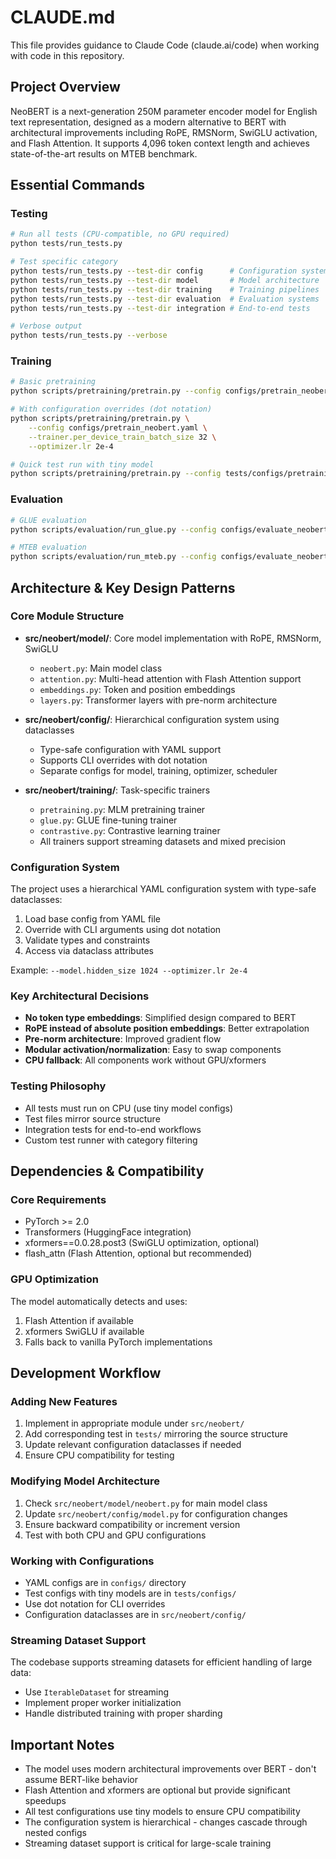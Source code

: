 # CLAUDE.md

This file provides guidance to Claude Code (claude.ai/code) when working with code in this repository.

## Project Overview

NeoBERT is a next-generation 250M parameter encoder model for English text representation, designed as a modern alternative to BERT with architectural improvements including RoPE, RMSNorm, SwiGLU activation, and Flash Attention. It supports 4,096 token context length and achieves state-of-the-art results on MTEB benchmark.

## Essential Commands

### Testing
```bash
# Run all tests (CPU-compatible, no GPU required)
python tests/run_tests.py

# Test specific category
python tests/run_tests.py --test-dir config      # Configuration system
python tests/run_tests.py --test-dir model       # Model architecture
python tests/run_tests.py --test-dir training    # Training pipelines
python tests/run_tests.py --test-dir evaluation  # Evaluation systems
python tests/run_tests.py --test-dir integration # End-to-end tests

# Verbose output
python tests/run_tests.py --verbose
```

### Training
```bash
# Basic pretraining
python scripts/pretraining/pretrain.py --config configs/pretrain_neobert.yaml

# With configuration overrides (dot notation)
python scripts/pretraining/pretrain.py \
    --config configs/pretrain_neobert.yaml \
    --trainer.per_device_train_batch_size 32 \
    --optimizer.lr 2e-4

# Quick test run with tiny model
python scripts/pretraining/pretrain.py --config tests/configs/pretraining/test_tiny_pretrain.yaml
```

### Evaluation
```bash
# GLUE evaluation
python scripts/evaluation/run_glue.py --config configs/evaluate_neobert.yaml

# MTEB evaluation
python scripts/evaluation/run_mteb.py --config configs/evaluate_neobert.yaml
```

## Architecture & Key Design Patterns

### Core Module Structure
- **src/neobert/model/**: Core model implementation with RoPE, RMSNorm, SwiGLU
  - `neobert.py`: Main model class
  - `attention.py`: Multi-head attention with Flash Attention support
  - `embeddings.py`: Token and position embeddings
  - `layers.py`: Transformer layers with pre-norm architecture

- **src/neobert/config/**: Hierarchical configuration system using dataclasses
  - Type-safe configuration with YAML support
  - Supports CLI overrides with dot notation
  - Separate configs for model, training, optimizer, scheduler

- **src/neobert/training/**: Task-specific trainers
  - `pretraining.py`: MLM pretraining trainer
  - `glue.py`: GLUE fine-tuning trainer
  - `contrastive.py`: Contrastive learning trainer
  - All trainers support streaming datasets and mixed precision

### Configuration System
The project uses a hierarchical YAML configuration system with type-safe dataclasses:
1. Load base config from YAML file
2. Override with CLI arguments using dot notation
3. Validate types and constraints
4. Access via dataclass attributes

Example: `--model.hidden_size 1024 --optimizer.lr 2e-4`

### Key Architectural Decisions
- **No token type embeddings**: Simplified design compared to BERT
- **RoPE instead of absolute position embeddings**: Better extrapolation
- **Pre-norm architecture**: Improved gradient flow
- **Modular activation/normalization**: Easy to swap components
- **CPU fallback**: All components work without GPU/xformers

### Testing Philosophy
- All tests must run on CPU (use tiny model configs)
- Test files mirror source structure
- Integration tests for end-to-end workflows
- Custom test runner with category filtering

## Dependencies & Compatibility

### Core Requirements
- PyTorch >= 2.0
- Transformers (HuggingFace integration)
- xformers==0.0.28.post3 (SwiGLU optimization, optional)
- flash_attn (Flash Attention, optional but recommended)

### GPU Optimization
The model automatically detects and uses:
1. Flash Attention if available
2. xformers SwiGLU if available
3. Falls back to vanilla PyTorch implementations

## Development Workflow

### Adding New Features
1. Implement in appropriate module under `src/neobert/`
2. Add corresponding test in `tests/` mirroring the source structure
3. Update relevant configuration dataclasses if needed
4. Ensure CPU compatibility for testing

### Modifying Model Architecture
1. Check `src/neobert/model/neobert.py` for main model class
2. Update `src/neobert/config/model.py` for configuration changes
3. Ensure backward compatibility or increment version
4. Test with both CPU and GPU configurations

### Working with Configurations
- YAML configs are in `configs/` directory
- Test configs with tiny models are in `tests/configs/`
- Use dot notation for CLI overrides
- Configuration dataclasses are in `src/neobert/config/`

### Streaming Dataset Support
The codebase supports streaming datasets for efficient handling of large data:
- Use `IterableDataset` for streaming
- Implement proper worker initialization
- Handle distributed training with proper sharding

## Important Notes

- The model uses modern architectural improvements over BERT - don't assume BERT-like behavior
- Flash Attention and xformers are optional but provide significant speedups
- All test configurations use tiny models to ensure CPU compatibility
- The configuration system is hierarchical - changes cascade through nested configs
- Streaming dataset support is critical for large-scale training